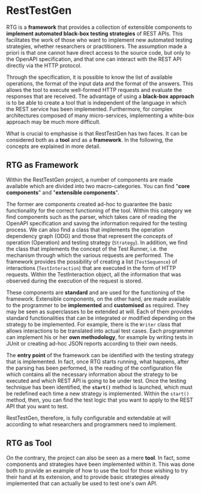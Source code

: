 # RestTestGen
RTG is a **framework** that provides a collection of extensible components to **implement automated black-box testing strategies** of REST APIs. This facilitates the work of those who want to implement new automated testing strategies, whether researchers or practitioners. The assumption made a priori is that one cannot have direct access to the source code, but only to the OpenAPI specification, and that one can interact with the REST API directly via the HTTP protocol.

Through the specification, it is possible to know the list of available operations, the format of the input data and the format of the answers. This allows the tool to execute well-formed HTTP requests and evaluate the responses that are received. The advantage of using a **black-box approach** is to be able to create a tool that is independent of the language in which the REST service has been implemented. Furthermore, for complex architectures composed of many micro-services, implementing a white-box approach may be much more difficult.

What is crucial to emphasise is that RestTestGen has two faces.
It can be considered both as a **tool** and as a **framework**. In the following, the concepts are explained in more detail.

## RTG as Framework
Within the RestTestGen project, a number of components are made available which are divided into two macro-categories.
You can find "**core components**" and "**extensible components**".

The former are components created ad-hoc to guarantee the basic functionality for the correct functioning of the tool. Within this category we find components such as the parser, which takes care of reading the OpenAPI specification and saving the information required for the testing process. We can also find a class that implements the operation dependency graph (ODG) and those that represent the concepts of operation (Operation) and testing strategy (```Strategy```). In addition, we find the class that implements the concept of the Test Runner, i.e. the mechanism through which the various requests are performed. The framework provides the possibility of creating a list (```TestSequence```) of interactions (```TestInteraction```) that are executed in the form of HTTP requests. Within the TestInteraction object, all the information that was observed during the execution of the request is stored.

These components are **standard** and are used for the functioning of the framework.
Extensible components, on the other hand, are made available to the programmer to be **implemented** and **customised** as required.
They may be seen as superclasses to be extended at will. Each of them provides standard functionalities that can be integrated or modified depending on the strategy to be implemented.
For example, there is the ```Writer``` class that allows interactions to be translated into actual test cases. Each programmer can implement his or her **own methodology**, for example by writing tests in JUnit or creating ad-hoc JSON reports according to their own needs.

The **entry point** of the framework can be identified with the testing strategy that is implemented. In fact, once RTG starts running, what happens, after the parsing has been performed, is the reading of the configuration file which contains all the necessary information about the strategy to be executed and which REST API is going to be under test. Once the testing technique has been identified, the **```start()```** method is launched, which must be redefined each time a new strategy is implemented. Within the ```start()``` method, then, you can find the test logic that you want to apply to the REST API that you want to test.

RestTestGen, therefore, is fully configurable and extendable at will according to what researchers and programmers need to implement.

## RTG as Tool
On the contrary, the project can also be seen as a mere **tool**. In fact, some components and strategies have been implemented within it. This was done both to provide an example of how to use the tool for those wishing to try their hand at its extension, and to provide basic strategies already implemented that can actually be used to test one's own API.